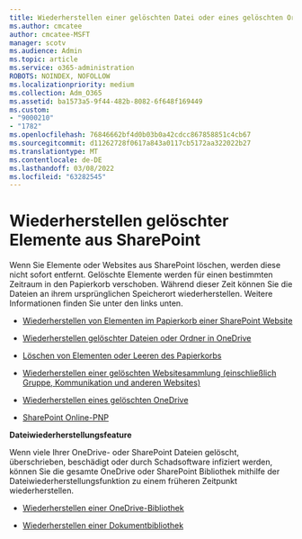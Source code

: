 ```yaml
---
title: Wiederherstellen einer gelöschten Datei oder eines gelöschten Ordners
ms.author: cmcatee
author: cmcatee-MSFT
manager: scotv
ms.audience: Admin
ms.topic: article
ms.service: o365-administration
ROBOTS: NOINDEX, NOFOLLOW
ms.localizationpriority: medium
ms.collection: Adm_O365
ms.assetid: ba1573a5-9f44-482b-8082-6f648f169449
ms.custom:
- "9000210"
- "1782"
ms.openlocfilehash: 76846662bf4d0b03b0a42cdcc867858851c4cb67
ms.sourcegitcommit: d11262728f0617a843a0117cb5172aa322022b27
ms.translationtype: MT
ms.contentlocale: de-DE
ms.lasthandoff: 03/08/2022
ms.locfileid: "63282545"
---
```

# <a name="restore-deleted-items-from-sharepoint"></a>Wiederherstellen gelöschter Elemente aus SharePoint

Wenn Sie Elemente oder Websites aus SharePoint löschen, werden diese nicht sofort entfernt. Gelöschte Elemente werden für einen bestimmten Zeitraum in den Papierkorb verschoben. Während dieser Zeit können Sie die Dateien an ihrem ursprünglichen Speicherort wiederherstellen. Weitere Informationen finden Sie unter den links unten.

- [Wiederherstellen von Elementen im Papierkorb einer SharePoint Website](https://support.microsoft.com/office/restore-items-in-the-recycle-bin-that-were-deleted-from-sharepoint-or-teams-6df466b6-55f2-4898-8d6e-c0dff851a0be)

- [Wiederherstellen gelöschter Dateien oder Ordner in OneDrive](https://support.office.com/article/Restore-deleted-files-or-folders-in-OneDrive-949ada80-0026-4db3-a953-c99083e6a84f)

- [Löschen von Elementen oder Leeren des Papierkorbs](https://support.office.com/article/delete-items-or-empty-the-recycle-bin-of-a-sharepoint-site-2e713599-d13e-40d6-96dc-66f0a366f74e#ID0EAADAAA=Online)

- [Wiederherstellen einer gelöschten Websitesammlung (einschließlich Gruppe, Kommunikation und anderen Websites)](https://docs.microsoft.com/sharepoint/restore-deleted-site-collection )

- [Wiederherstellen eines gelöschten OneDrive](https://docs.microsoft.com/onedrive/restore-deleted-onedrive)

- [SharePoint Online-PNP](https://docs.microsoft.com/powershell/sharepoint/sharepoint-pnp/sharepoint-pnp-cmdlets?view=sharepoint-ps&preserve-view=true)

**Dateiwiederherstellungsfeature**

Wenn viele Ihrer OneDrive- oder SharePoint Dateien gelöscht, überschrieben, beschädigt oder durch Schadsoftware infiziert werden, können Sie die gesamte OneDrive oder SharePoint Bibliothek mithilfe der Dateiwiederherstellungsfunktion zu einem früheren Zeitpunkt wiederherstellen.

- [Wiederherstellen einer OneDrive-Bibliothek](https://support.office.com/article/restore-your-onedrive-fa231298-759d-41cf-bcd0-25ac53eb8a150)

- [Wiederherstellen einer Dokumentbibliothek](https://support.office.com/article/restore-a-document-library-317791c3-8bd0-4dfd-8254-3ca90883d39a)
